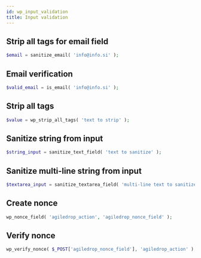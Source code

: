 ```yaml
---
id: wp_input_validation
title: Input validation
---
```


## Strip all tags for email field
``` php
$email = sanitize_email( 'info@info.si' );
```

## Email verification
``` php
$valid_email = is_email( 'info@info.si' );
```

## Strip all tags
``` php
$value = wp_strip_all_tags( 'text to strip' );
```
## Sanitize string from input
``` php
$string_input = sanitize_text_field( 'text to sanitize' );
```

## Sanitize multi-line string from input
``` php
$textarea_input = sanitize_textarea_field( 'multi-line text to sanitize' );
```

## Create nonce
``` php
wp_nonce_field( 'agiledrop_action', 'agiledrop_nonce_field' );
```
## Verify nonce
``` php
wp_verify_nonce( $_POST['agiledrop_nonce_field'], 'agiledrop_action' );
```